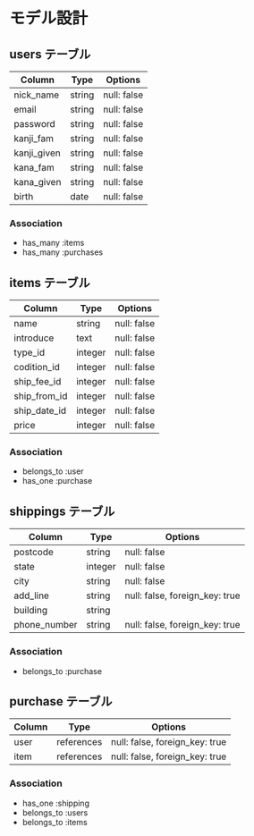<!-- # README

This README would normally document whatever steps are necessary to get the
application up and running.

Things you may want to cover:

* Ruby version

* System dependencies

* Configuration

* Database creation

* Database initialization

* How to run the test suite

* Services (job queues, cache servers, search engines, etc.)

* Deployment instructions

* ... -->

# モデル設計

## users テーブル

| Column      | Type   | Options     |
| ----------- | ------ | ----------- |
| nick_name   | string | null: false |
| email       | string | null: false |
| password    | string | null: false |
| kanji_fam   | string | null: false |
| kanji_given | string | null: false |
| kana_fam    | string | null: false |
| kana_given  | string | null: false |
| birth       | date   | null: false |

### Association

- has_many :items
- has_many :purchases

## items テーブル

| Column       | Type    | Options     |
| ------------ | ------- | ----------- |
| name         | string  | null: false |
| introduce    | text    | null: false |
| type_id      | integer | null: false |
| codition_id  | integer | null: false |
| ship_fee_id  | integer | null: false |
| ship_from_id | integer | null: false |
| ship_date_id | integer | null: false |
| price        | integer | null: false |

### Association

- belongs_to :user
- has_one :purchase

## shippings テーブル

| Column       | Type    | Options                        |
| ------------ | ------- | ------------------------------ |
| postcode     | string  | null: false                    |
| state        | integer | null: false                    |
| city         | string  | null: false                    |
| add_line     | string  | null: false, foreign_key: true |
| building     | string  |                                |
| phone_number | string  | null: false, foreign_key: true |

### Association

- belongs_to :purchase


## purchase テーブル

| Column    | Type   | Options                            |
| --------- | ------ | ---------------------------------- |
| user      | references | null: false, foreign_key: true |
| item      | references | null: false, foreign_key: true |

### Association

- has_one :shipping
- belongs_to :users
- belongs_to :items